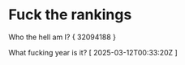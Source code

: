 # Fuck the rankings

Who the hell am I?
{ 32094188 }

What fucking year is it?
[ 2025-03-12T00:33:20Z ]
